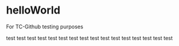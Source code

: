 # helloWorld
For TC-Github testing purposes

test
test
test
test
test
test
test
test
test
test
test
test
test
test
test
test
